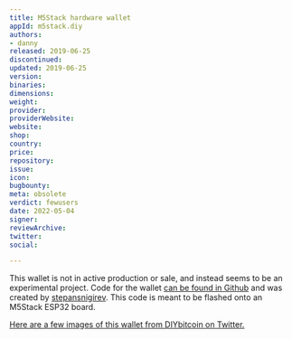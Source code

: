 ```yaml
---
title: M5Stack hardware wallet
appId: m5stack.diy
authors:
- danny
released: 2019-06-25
discontinued: 
updated: 2019-06-25
version: 
binaries: 
dimensions: 
weight: 
provider: 
providerWebsite: 
website: 
shop: 
country: 
price: 
repository: 
issue: 
icon: 
bugbounty: 
meta: obsolete
verdict: fewusers
date: 2022-05-04
signer: 
reviewArchive: 
twitter: 
social: 

---
```



This wallet is not in active production or sale, and instead seems to be an experimental project. Code for the wallet [can be found in Github](https://github.com/stepansnigirev/m5stack_hardware_wallet) and was created by [stepansnigirev](https://github.com/stepansnigirev). This code is meant to be flashed onto an M5Stack ESP32 board.

[Here are a few images of this wallet from DIYbitcoin on Twitter.](https://twitter.com/DIYbitcoin/status/1362760858011631618)
